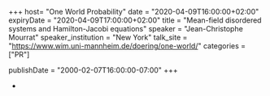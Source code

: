+++
  host= "One World Probability"
  date = "2020-04-09T16:00:00+02:00"
  expiryDate = "2020-04-09T17:00:00+02:00"
  title = "Mean-field disordered systems and Hamilton-Jacobi equations"
  speaker = "Jean-Christophe Mourrat"
  speaker_institution = "New York"
  talk_site = "https://www.wim.uni-mannheim.de/doering/one-world/"
  categories = ["PR"]

  publishDate = "2000-02-07T16:00:00-07:00"
+++

-